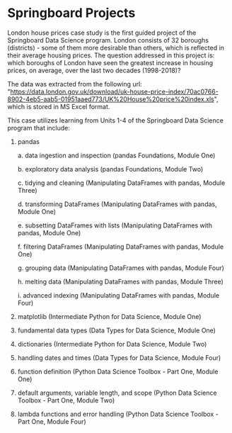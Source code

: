 # Springboard Projects
London house prices case study is the first guided project of the Springboard Data Science program.
London consists of 32 boroughs (districts) - some of them more desirable than others, which is reflected in their average housing prices.
The question addressed in this project is: which boroughs of London have seen the greatest increase in housing prices, on average, over the last two decades (1998-2018)?

The data was extracted from the following url: "https://data.london.gov.uk/download/uk-house-price-index/70ac0766-8902-4eb5-aab5-01951aaed773/UK%20House%20price%20index.xls", which is stored in MS Excel format.

This case utilizes learning from Units 1-4 of the Springboard Data Science program that include:
1. pandas

    a. data ingestion and inspection (pandas Foundations, Module One)
  
    b. exploratory data analysis (pandas Foundations, Module Two)
  
    c. tidying and cleaning (Manipulating DataFrames with pandas, Module Three)
  
    d. transforming DataFrames (Manipulating DataFrames with pandas, Module One)
  
    e. subsetting DataFrames with lists (Manipulating DataFrames with pandas, Module One)
  
    f. filtering DataFrames (Manipulating DataFrames with pandas, Module One)
  
    g. grouping data (Manipulating DataFrames with pandas, Module Four)
  
    h. melting data (Manipulating DataFrames with pandas, Module Three)
  
    i. advanced indexing (Manipulating DataFrames with pandas, Module Four)
  
2. matplotlib (Intermediate Python for Data Science, Module One)
3. fundamental data types (Data Types for Data Science, Module One)
4. dictionaries (Intermediate Python for Data Science, Module Two)
5. handling dates and times (Data Types for Data Science, Module Four)
6. function definition (Python Data Science Toolbox - Part One, Module One)
7. default arguments, variable length, and scope (Python Data Science Toolbox - Part One, Module Two)
8. lambda functions and error handling (Python Data Science Toolbox - Part One, Module Four)

